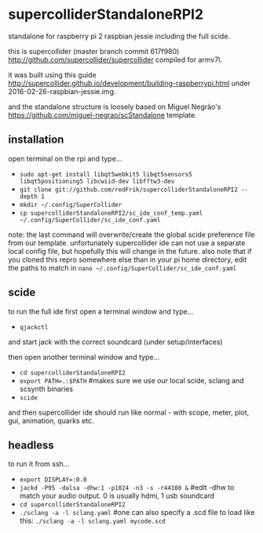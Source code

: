 # supercolliderStandaloneRPI2
standalone for raspberry pi 2 raspbian jessie including the full scide.

this is supercollider (master branch commit 617f980) <http://github.com/supercollider/supercollider> compiled for armv7l.

it was built using this guide <http://supercollider.github.io/development/building-raspberrypi.html> under 2016-02-26-raspbian-jessie.img.

and the standalone structure is loosely based on Miguel Negrão's <https://github.com/miguel-negrao/scStandalone> template.

installation
--

open terminal on the rpi and type...

* `sudo apt-get install libqt5webkit5 libqt5sensors5 libqt5positioning5 libcwiid-dev libfftw3-dev`
* `git clone git://github.com/redFrik/supercolliderStandaloneRPI2 --depth 1`
* `mkdir ~/.config/SuperCollider`
* `cp supercolliderStandaloneRPI2/sc_ide_conf_temp.yaml ~/.config/SuperCollider/sc_ide_conf.yaml`

note: the last command will overwrite/create the global scide preference file from our template. unfortunately supercollider ide can not use a separate local config file, but hopefully this will change in the future. also note that if you cloned this repro somewhere else than in your pi home directory, edit the paths to match in `nano ~/.config/SuperCollider/sc_ide_conf.yaml`

scide
--

to run the full ide first open a terminal window and type...

* `qjackctl`

and start jack with the correct soundcard (under setup/interfaces)

then open another terminal window and type...

* `cd supercolliderStandaloneRPI2`
* `export PATH=.:$PATH` #makes sure we use our local scide, sclang and scsynth binaries
* `scide`

and then supercollider ide should run like normal - with scope, meter, plot, gui, animation, quarks etc.

headless
--

to run it from ssh...

* `export DISPLAY=:0.0`
* `jackd -P95 -dalsa -dhw:1 -p1024 -n3 -s -r44100 &` #edit -dhw to match your audio output. 0 is usually hdmi, 1 usb soundcard
* `cd supercolliderStandaloneRPI2`
* `./sclang -a -l sclang.yaml` #one can also specify a .scd file to load like this: `./sclang -a -l sclang.yaml mycode.scd`
